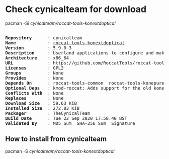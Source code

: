 # Check cynicalteam for download

pacman -Si *cynicalteam/roccat-tools-konextdoptical*

<div class="highlight"><pre class="highlight"><text>
<b>Repository</b>      : cynicalteam
<b>Name</b>            : <a href="../../x86_64/roccat-tools-konextdoptical-5.9.0-3-x86_64.pkg.tar.zst">roccat-tools-konextdoptical</a>
<b>Version</b>         : 5.9.0-3
<b>Description</b>     : Userland applications to configure and make extended use of ROCCAT Kone XTD Optical devices
<b>Architecture</b>    : x86_64
<b>URL</b>             : https://github.com/RoccatTools/roccat-tools
<b>Licenses</b>        : GPL2
<b>Groups</b>          : None
<b>Provides</b>        : None
<b>Depends On</b>      : roccat-tools-common  roccat-tools-konepuremilitary
<b>Optional Deps</b>   : kmod-roccat: Adds support for the old kone device.
<b>Conflicts With</b>  : None
<b>Replaces</b>        : None
<b>Download Size</b>   : 59.63 KiB
<b>Installed Size</b>  : 272.83 KiB
<b>Packager</b>        : TheCynicalTeam <wayne6324@gmail.com>
<b>Build Date</b>      : Tue 22 Sep 2020 17:58:40 BST
<b>Validated By</b>    : MD5 Sum  SHA-256 Sum  Signature
</text></pre></div>

## How to install from cynicalteam

pacman -S *cynicalteam/roccat-tools-konextdoptical*
